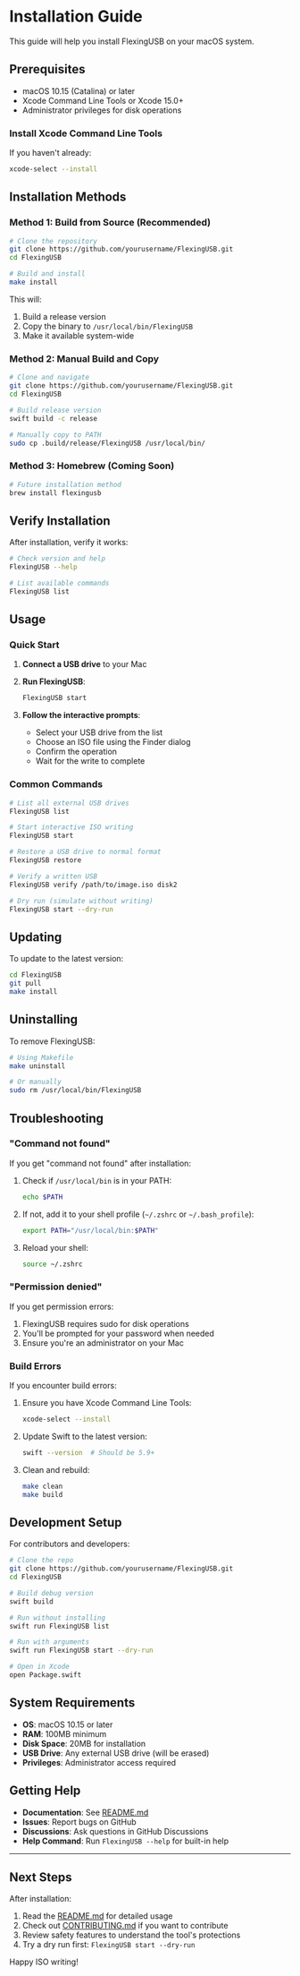 # Installation Guide

This guide will help you install FlexingUSB on your macOS system.

## Prerequisites

- macOS 10.15 (Catalina) or later
- Xcode Command Line Tools or Xcode 15.0+
- Administrator privileges for disk operations

### Install Xcode Command Line Tools

If you haven't already:

```bash
xcode-select --install
```

## Installation Methods

### Method 1: Build from Source (Recommended)

```bash
# Clone the repository
git clone https://github.com/yourusername/FlexingUSB.git
cd FlexingUSB

# Build and install
make install
```

This will:
1. Build a release version
2. Copy the binary to `/usr/local/bin/FlexingUSB`
3. Make it available system-wide

### Method 2: Manual Build and Copy

```bash
# Clone and navigate
git clone https://github.com/yourusername/FlexingUSB.git
cd FlexingUSB

# Build release version
swift build -c release

# Manually copy to PATH
sudo cp .build/release/FlexingUSB /usr/local/bin/
```

### Method 3: Homebrew (Coming Soon)

```bash
# Future installation method
brew install flexingusb
```

## Verify Installation

After installation, verify it works:

```bash
# Check version and help
FlexingUSB --help

# List available commands
FlexingUSB list
```

## Usage

### Quick Start

1. **Connect a USB drive** to your Mac

2. **Run FlexingUSB**:
   ```bash
   FlexingUSB start
   ```

3. **Follow the interactive prompts**:
   - Select your USB drive from the list
   - Choose an ISO file using the Finder dialog
   - Confirm the operation
   - Wait for the write to complete

### Common Commands

```bash
# List all external USB drives
FlexingUSB list

# Start interactive ISO writing
FlexingUSB start

# Restore a USB drive to normal format
FlexingUSB restore

# Verify a written USB
FlexingUSB verify /path/to/image.iso disk2

# Dry run (simulate without writing)
FlexingUSB start --dry-run
```

## Updating

To update to the latest version:

```bash
cd FlexingUSB
git pull
make install
```

## Uninstalling

To remove FlexingUSB:

```bash
# Using Makefile
make uninstall

# Or manually
sudo rm /usr/local/bin/FlexingUSB
```

## Troubleshooting

### "Command not found"

If you get "command not found" after installation:

1. Check if `/usr/local/bin` is in your PATH:
   ```bash
   echo $PATH
   ```

2. If not, add it to your shell profile (`~/.zshrc` or `~/.bash_profile`):
   ```bash
   export PATH="/usr/local/bin:$PATH"
   ```

3. Reload your shell:
   ```bash
   source ~/.zshrc
   ```

### "Permission denied"

If you get permission errors:

1. FlexingUSB requires sudo for disk operations
2. You'll be prompted for your password when needed
3. Ensure you're an administrator on your Mac

### Build Errors

If you encounter build errors:

1. Ensure you have Xcode Command Line Tools:
   ```bash
   xcode-select --install
   ```

2. Update Swift to the latest version:
   ```bash
   swift --version  # Should be 5.9+
   ```

3. Clean and rebuild:
   ```bash
   make clean
   make build
   ```

## Development Setup

For contributors and developers:

```bash
# Clone the repo
git clone https://github.com/yourusername/FlexingUSB.git
cd FlexingUSB

# Build debug version
swift build

# Run without installing
swift run FlexingUSB list

# Run with arguments
swift run FlexingUSB start --dry-run

# Open in Xcode
open Package.swift
```

## System Requirements

- **OS**: macOS 10.15 or later
- **RAM**: 100MB minimum
- **Disk Space**: 20MB for installation
- **USB Drive**: Any external USB drive (will be erased)
- **Privileges**: Administrator access required

## Getting Help

- **Documentation**: See [README.md](README.md)
- **Issues**: Report bugs on GitHub
- **Discussions**: Ask questions in GitHub Discussions
- **Help Command**: Run `FlexingUSB --help` for built-in help

---

## Next Steps

After installation:

1. Read the [README.md](README.md) for detailed usage
2. Check out [CONTRIBUTING.md](CONTRIBUTING.md) if you want to contribute
3. Review safety features to understand the tool's protections
4. Try a dry run first: `FlexingUSB start --dry-run`

Happy ISO writing! 
